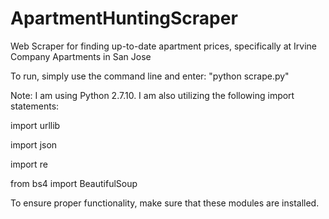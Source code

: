 # ApartmentHuntingScraper
Web Scraper for finding up-to-date apartment prices, specifically at Irvine Company Apartments in San Jose

To run, simply use the command line and enter: "python scrape.py"

Note: I am using Python 2.7.10. I am also utilizing the following import statements:

import urllib

import json

import re

from bs4 import BeautifulSoup

To ensure proper functionality, make sure that these modules are installed.

